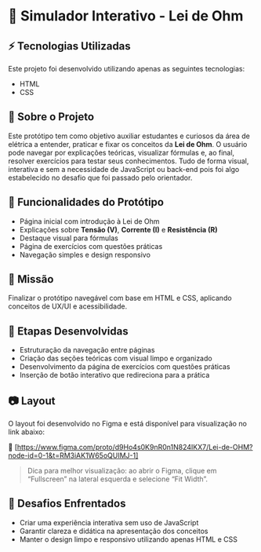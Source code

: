 # 📘 Simulador Interativo - Lei de Ohm

## ⚡ Tecnologias Utilizadas

Este projeto foi desenvolvido utilizando apenas as seguintes tecnologias:

- HTML  
- CSS  

## 🧠 Sobre o Projeto

Este protótipo tem como objetivo auxiliar estudantes e curiosos da área de elétrica a entender, praticar e fixar os conceitos da **Lei de Ohm**. O usuário pode navegar por explicações teóricas, visualizar fórmulas e, ao final, resolver exercícios para testar seus conhecimentos. Tudo de forma visual, interativa e sem a necessidade de JavaScript ou back-end pois foi algo estabelecido no desafio que foi passado pelo orientador.

## 📱 Funcionalidades do Protótipo

- Página inicial com introdução à Lei de Ohm  
- Explicações sobre **Tensão (V)**, **Corrente (I)** e **Resistência (R)**  
- Destaque visual para fórmulas  
- Página de exercícios com questões práticas  
- Navegação simples e design responsivo     

## 🎯 Missão

Finalizar o protótipo navegável com base em HTML e CSS, aplicando conceitos de UX/UI e acessibilidade.

## 📌 Etapas Desenvolvidas

- Estruturação da navegação entre páginas  
- Criação das seções teóricas com visual limpo e organizado  
- Desenvolvimento da página de exercícios com questões práticas  
- Inserção de botão interativo que redireciona para a prática  

## 📷 Layout

O layout foi desenvolvido no Figma e está disponível para visualização no link abaixo:

🔗 [https://www.figma.com/proto/d9Ho4s0K9nR0n1N824IKX7/Lei-de-OHM?node-id=0-1&t=RM3iAK1W65oQUIMJ-1]

> Dica para melhor visualização: ao abrir o Figma, clique em “Fullscreen” na lateral esquerda e selecione “Fit Width”.

## 🧩 Desafios Enfrentados

- Criar uma experiência interativa sem uso de JavaScript  
- Garantir clareza e didática na apresentação dos conceitos  
- Manter o design limpo e responsivo utilizando apenas HTML e CSS  